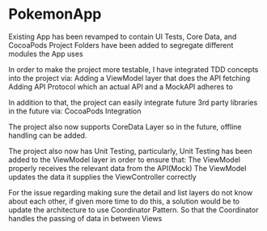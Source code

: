 # PokemonApp

Existing App has been revamped to contain UI Tests, Core Data, and CocoaPods
Project Folders have been added to segregate different modules the App uses

In order to make the project more testable, I have integrated TDD concepts into the project via:
Adding a ViewModel layer that does the API fetching
Adding API Protocol which an actual API and a MockAPI adheres to

In addition to that, the project can easily integrate future 3rd party libraries in the future via:
CocoaPods Integration

The project also now supports CoreData Layer so in the future, offline handling can be added.

The project also now has Unit Testing, particularly, Unit Testing has been added to the ViewModel layer in order to ensure that:
The ViewModel properly receives the relevant data from the API(Mock)
The ViewModel updates the data it supplies the ViewController correctly

For the issue regarding making sure the detail and list layers do not know about each other, if given more time to do this, a solution would be to 
update the architecture to use Coordinator Pattern. So that the Coordinator handles the passing of data in between Views
